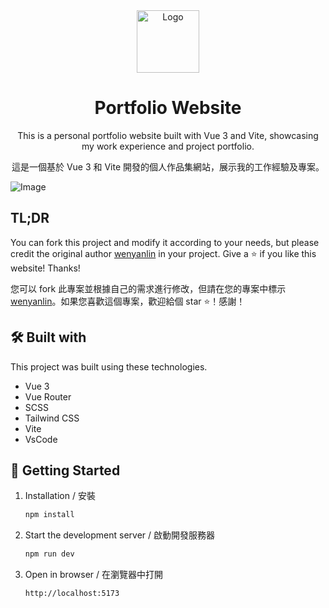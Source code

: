 <div align="center">
  <img alt="Logo" src="https://github.com/user-attachments/assets/72a8e1a1-1d8b-4f54-a254-18b9f13773f8" width="100" />
</div>
<h1 align="center">
  Portfolio Website
</h1>
<p align="center">
  This is a personal portfolio website built with Vue 3 and Vite, showcasing my work experience and project portfolio.
</p>
<p align="center">
  這是一個基於 Vue 3 和 Vite 開發的個人作品集網站，展示我的工作經驗及專案。
</p>

![Image](https://github.com/user-attachments/assets/27a8b707-1be3-4f0a-92fb-b8658ceb3a61)

## TL;DR

You can fork this project and modify it according to your needs, but please credit the original author [wenyanlin](https://github.com/wenyanlin/Wen-Yan) in your project. Give a ⭐ if you like this website! Thanks!

您可以 fork 此專案並根據自己的需求進行修改，但請在您的專案中標示[wenyanlin](https://github.com/wenyanlin/Wen-Yan)。如果您喜歡這個專案，歡迎給個 star ⭐！感謝！

## 🛠️ Built with

This project was built using these technologies.

- Vue 3
- Vue Router
- SCSS
- Tailwind CSS
- Vite
- VsCode

## 🚀 Getting Started

1.  Installation / 安裝
    ```bash
    npm install
    ```
2. Start the development server / 啟動開發服務器
   
   ```bash
   npm run dev
   ```
3. Open in browser / 在瀏覽器中打開
   
   ```bash
   http://localhost:5173
   ```
   
